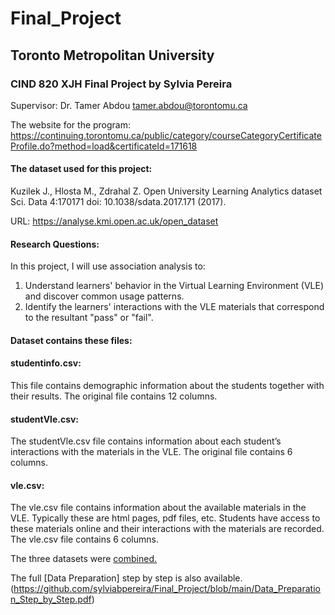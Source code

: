 # Final_Project

## Toronto Metropolitan University
### CIND 820 XJH Final Project by Sylvia Pereira

Supervisor: Dr. Tamer Abdou tamer.abdou@torontomu.ca

The website for the program:
https://continuing.torontomu.ca/public/category/courseCategoryCertificateProfile.do?method=load&certificateId=171618

#### The dataset used for this project:
Kuzilek J., Hlosta M., Zdrahal Z. Open University Learning Analytics dataset Sci. Data 4:170171 doi: 10.1038/sdata.2017.171 (2017).

URL: https://analyse.kmi.open.ac.uk/open_dataset

#### Research Questions:

In this project, I will use association analysis to:
1) Understand learners' behavior in the Virtual Learning Environment (VLE) and discover common usage patterns.
2) Identify the learners' interactions with the VLE materials that correspond to the resultant "pass" or "fail".

#### Dataset contains these files:

#### studentinfo.csv:

This file contains demographic information about the students together with their results. The original file contains 12 columns.

#### studentVle.csv:

The studentVle.csv file contains information about each student’s interactions with the materials in the VLE. The original file contains 6 columns.

#### vle.csv:

The vle.csv file contains information about the available materials in the VLE. Typically these are html pages, pdf files, etc. Students have access to these materials online and their interactions with the materials are recorded. The vle.csv file contains 6 columns.

The three datasets were [combined.](https://github.com/sylviabpereira/Final_Project/blob/main/Dataset_EDA_Combined.csv)

The full [Data Preparation] step by step is also available. (https://github.com/sylviabpereira/Final_Project/blob/main/Data_Preparation_Step_by_Step.pdf)
